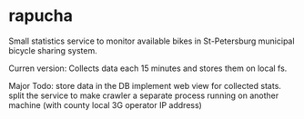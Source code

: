 # rapucha
Small statistics service to monitor available bikes in St-Petersburg municipal bicycle sharing system.

Curren version:
Collects data each 15 minutes and stores them on local fs.

Major Todo:
store data in the DB
implement web view for collected stats.
split the service to make crawler a separate process running on another machine (with county local 3G operator IP address)
